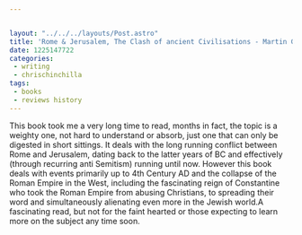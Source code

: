 ```yaml
---


layout: "../../../layouts/Post.astro"
title: 'Rome & Jerusalem, The Clash of ancient Civilisations - Martin Goodman'
date: 1225147722
categories:
 - writing
 - chrischinchilla
tags:
 - books 
 - reviews history
---
```


This book took me a very long time to read, months in fact, the topic is a weighty one, not hard to understand or absorb, just one that can only be digested in short sittings. It deals with the long running conflict between Rome and Jerusalem, dating back to the latter years of BC and effectively (through recurring anti Semitism) running until now. However this book deals with events primarily up to 4th Century AD and the collapse of the Roman Empire in the West, including the fascinating reign of Constantine who took the Roman Empire from abusing Christians, to spreading their word and simultaneously alienating even more in the Jewish world.A fascinating read, but not for the faint hearted or those expecting to learn more on the subject any time soon.
